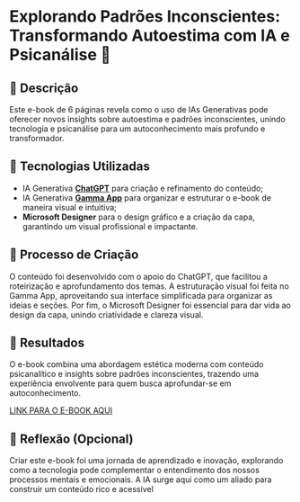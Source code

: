 # Explorando Padrões Inconscientes: Transformando Autoestima com IA e Psicanálise 🌌

## 📒 Descrição
Este e-book de 6 páginas revela como o uso de IAs Generativas pode oferecer novos insights sobre autoestima e padrões inconscientes, unindo tecnologia e psicanálise para um autoconhecimento mais profundo e transformador.

## 🤖 Tecnologias Utilizadas
- IA Generativa **[ChatGPT](https://chat.openai.com)** para criação e refinamento do conteúdo;
- IA Generativa **[Gamma App](https://gamma.app/)** para organizar e estruturar o e-book de maneira visual e intuitiva;
- **Microsoft Designer** para o design gráfico e a criação da capa, garantindo um visual profissional e impactante.

## 🧐 Processo de Criação
O conteúdo foi desenvolvido com o apoio do ChatGPT, que facilitou a roteirização e aprofundamento dos temas. A estruturação visual foi feita no Gamma App, aproveitando sua interface simplificada para organizar as ideias e seções. Por fim, o Microsoft Designer foi essencial para dar vida ao design da capa, unindo criatividade e clareza visual.

## 🚀 Resultados
O e-book combina uma abordagem estética moderna com conteúdo psicanalítico e insights sobre padrões inconscientes, trazendo uma experiência envolvente para quem busca aprofundar-se em autoconhecimento.

[LINK PARA O E-BOOK AQUI](https://untitled-p5vt2gl.gamma.site/)

## 💭 Reflexão (Opcional)
Criar este e-book foi uma jornada de aprendizado e inovação, explorando como a tecnologia pode complementar o entendimento dos nossos processos mentais e emocionais. A IA surge aqui como um aliado para construir um conteúdo rico e acessível
